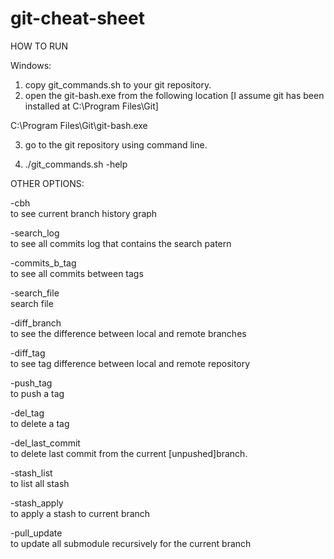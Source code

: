 # git-cheat-sheet

HOW TO RUN

Windows: 
1. copy git_commands.sh to your git repository.
2. open the git-bash.exe  from the following location [I assume git has been installed at C:\Program Files\Git\]

C:\Program Files\Git\git-bash.exe

3. go to the git repository using command line.

4. ./git_commands.sh -help 

OTHER OPTIONS:

-cbh                    
to see current branch history graph

-search_log             
to see all commits log that contains the search patern

-commits_b_tag          
to see all commits between tags

-search_file            
search file

-diff_branch            
to see the difference between local and remote branches

-diff_tag               
to see tag difference between local and remote repository

-push_tag               
to push a tag

-del_tag                
to delete a tag

-del_last_commit        
to delete last commit from the current [unpushed]branch.

-stash_list             
to list all stash

-stash_apply            
to apply a stash to current branch

-pull_update            
to update all submodule recursively for the current branch
